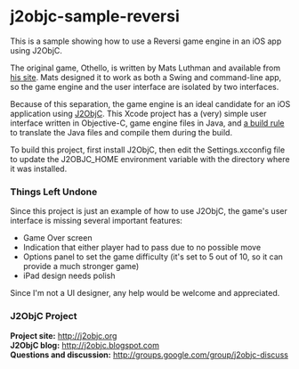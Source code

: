 j2objc-sample-reversi
=====================

This is a sample showing how to use a Reversi game engine in an iOS app
using J2ObjC.

The original game, Othello, is written by Mats Luthman and available from
[his site](http://www.luthman.nu/Othello/Othello.html). Mats designed it to work as
both a Swing and command-line app, so the game engine and the user interface
are isolated by two interfaces. 

Because of this separation, the game engine is an ideal candidate for an
iOS application using [J2ObjC](http://j2objc.org). This Xcode project has
a (very) simple user interface written in Objective-C, game engine 
files in Java, and 
[a build rule](https://github.com/google/j2objc/wiki/Xcode-Build-Rules) 
to translate the Java files and compile them during the build.

To build this project, first install J2ObjC, then edit the Settings.xcconfig
file to update the J2OBJC_HOME environment variable with the directory where
it was installed.

### Things Left Undone

Since this project is just an example of how to use J2ObjC, the game's user
interface is missing several important features:

 * Game Over screen
 * Indication that either player had to pass due to no possible move
 * Options panel to set the game difficulty (it's set to 5 out of 10, so 
it can provide a much stronger game)
 * iPad design needs polish

Since I'm not a UI designer, any help would be welcome and appreciated.

### J2ObjC Project

**Project site:** <http://j2objc.org><br>
**J2ObjC blog:** <http://j2objc.blogspot.com><br>
**Questions and discussion:** <http://groups.google.com/group/j2objc-discuss>

